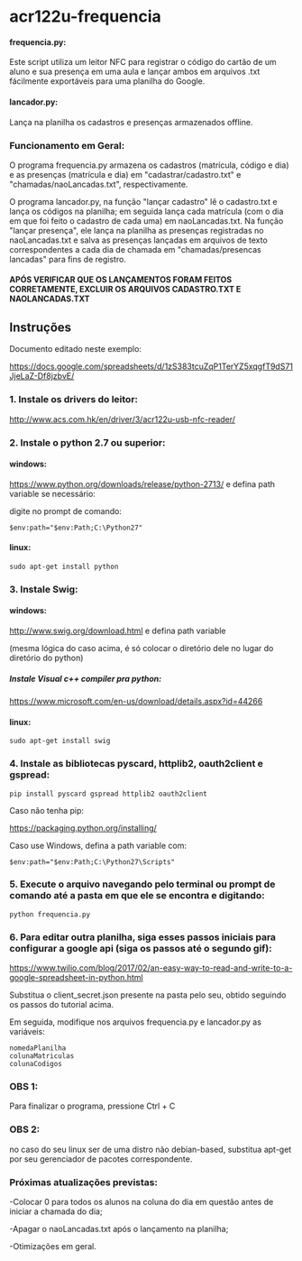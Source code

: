 # acr122u-frequencia

#### frequencia.py:
Este script utiliza um leitor NFC para registrar o código do cartão de um aluno e sua presença em uma aula e lançar ambos em arquivos .txt fácilmente exportáveis para uma planilha do Google.

#### lancador.py:
Lança na planilha os cadastros e presenças armazenados offline.

### Funcionamento em Geral:

O programa frequencia.py armazena os cadastros (matrícula, código e dia) e as presenças (matrícula e dia) em "cadastrar/cadastro.txt" e "chamadas/naoLancadas.txt", respectivamente.


O programa lancador.py, na função "lançar cadastro" lê o cadastro.txt e lança os códigos na planilha; em seguida lança cada matrícula (com o dia em que foi feito o cadastro de cada uma) em naoLancadas.txt.
Na função "lançar presença", ele lança na planilha as presenças registradas no naoLancadas.txt e salva as presenças lançadas em arquivos de texto correspondentes a cada dia de chamada em "chamadas/presencas lancadas" para fins de registro.

#### APÓS VERIFICAR QUE OS LANÇAMENTOS FORAM FEITOS CORRETAMENTE, EXCLUIR OS ARQUIVOS CADASTRO.TXT E NAOLANCADAS.TXT

## Instruções ##

Documento editado neste exemplo:

https://docs.google.com/spreadsheets/d/1zS383tcuZqP1TerYZ5xqgfT9dS71JjeLaZ-Df8jzbvE/

### 1. Instale os drivers do leitor:

http://www.acs.com.hk/en/driver/3/acr122u-usb-nfc-reader/

### 2. Instale o python 2.7 ou superior:

#### windows:

https://www.python.org/downloads/release/python-2713/
 e defina path variable se necessário:

digite no prompt de comando: 

```
$env:path="$env:Path;C:\Python27"
```

#### linux:
```
sudo apt-get install python
```

### 3. Instale Swig:

#### windows: 

http://www.swig.org/download.html e defina path variable

(mesma lógica do caso acima, é só colocar o diretório dele no lugar do diretório do python)

##### Instale Visual c++ compiler pra python: 

https://www.microsoft.com/en-us/download/details.aspx?id=44266

#### linux:
```
sudo apt-get install swig
```

### 4. Instale as bibliotecas pyscard, httplib2, oauth2client e gspread:
  ```  
  pip install pyscard gspread httplib2 oauth2client
  ```
  Caso não tenha pip:
  
  https://packaging.python.org/installing/
  
  Caso use Windows, defina a path variable com:

```
$env:path="$env:Path;C:\Python27\Scripts"
```
### 5. Execute o arquivo navegando pelo terminal ou prompt de comando até a pasta em que ele se encontra e digitando:

  ```
  python frequencia.py
  ```
  
### 6. Para editar outra planilha, siga esses passos iniciais para configurar a google api (siga os passos até o segundo gif):
https://www.twilio.com/blog/2017/02/an-easy-way-to-read-and-write-to-a-google-spreadsheet-in-python.html

Substitua o client_secret.json presente na pasta pelo seu, obtido seguindo os passos do tutorial acima.

Em seguida, modifique nos arquivos frequencia.py e lancador.py as variáveis:

```
nomedaPlanilha
colunaMatriculas
colunaCodigos
```

### OBS 1: 
Para finalizar o programa, pressione Ctrl + C

### OBS 2:
no caso do seu linux ser de uma distro não debian-based, substitua apt-get por seu gerenciador de pacotes correspondente.

### Próximas atualizações previstas:

 -Colocar 0 para todos os alunos na coluna do dia em questão antes de iniciar a chamada do dia;
 
 -Apagar o naoLancadas.txt após o lançamento na planilha;
 
 -Otimizações em geral.
 
